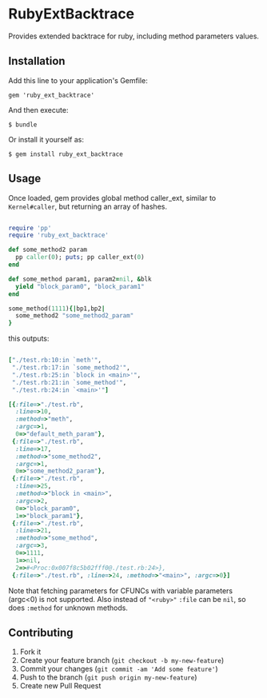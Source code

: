 # RubyExtBacktrace

Provides extended backtrace for ruby, including method parameters values.

## Installation

Add this line to your application's Gemfile:

    gem 'ruby_ext_backtrace'

And then execute:

    $ bundle

Or install it yourself as:

    $ gem install ruby_ext_backtrace

## Usage

Once loaded, gem provides global method caller_ext, similar to `Kernel#caller`, but returning an array of hashes.

```ruby

require 'pp'
require 'ruby_ext_backtrace'

def some_method2 param
  pp caller(0); puts; pp caller_ext(0)
end

def some_method param1, param2=nil, &blk
  yield "block_param0", "block_param1"
end

some_method(1111){|bp1,bp2|
  some_method2 "some_method2_param"
}
```

this outputs:

```ruby

["./test.rb:10:in `meth'",
 "./test.rb:17:in `some_method2'",
 "./test.rb:25:in `block in <main>'",
 "./test.rb:21:in `some_method'",
 "./test.rb:24:in `<main>'"]

[{:file=>"./test.rb",
  :line=>10,
  :method=>"meth",
  :argc=>1,
  0=>"default_meth_param"},
 {:file=>"./test.rb",
  :line=>17,
  :method=>"some_method2",
  :argc=>1,
  0=>"some_method2_param"},
 {:file=>"./test.rb",
  :line=>25,
  :method=>"block in <main>",
  :argc=>2,
  0=>"block_param0",
  1=>"block_param1"},
 {:file=>"./test.rb",
  :line=>21,
  :method=>"some_method",
  :argc=>3,
  0=>1111,
  1=>nil,
  2=>#<Proc:0x007f8c5b02fff0@./test.rb:24>},
 {:file=>"./test.rb", :line=>24, :method=>"<main>", :argc=>0}]
```

Note that fetching parameters for CFUNCs with variable parameters (argc<0) is not supported.
Also instead of `"<ruby>"` `:file` can be `nil`, so does `:method` for unknown methods.

## Contributing

1. Fork it
2. Create your feature branch (`git checkout -b my-new-feature`)
3. Commit your changes (`git commit -am 'Add some feature'`)
4. Push to the branch (`git push origin my-new-feature`)
5. Create new Pull Request
